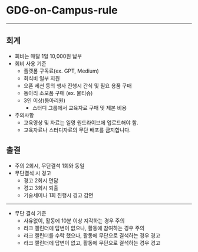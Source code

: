 # GDG-on-Campus-rule
---
## 회계
  - 회비는 매달 1일 10,000원 납부
  - 회비 사용 기준
    - 플랫폼 구독료(ex. GPT, Medium)
    - 회식비 일부 지원
    - 오픈 세션 등의 행사 진행시 간식 및 필요 용품 구매
    - 동아리 소모품 구매 (ex. 물티슈)
    - 3인 이상(동아리원)
      - 스터디 그룹에서 교육자료 구매 및 제본 비용
  - 주의사항
    - 교육영상 및 자료는 일영 원드라이브에 업로드해야 함.
    - 교육자료나 스터디자료의 무단 배포를 금지합니다.
## 출결
  - 주의 2회시, 무단결석 1회와 동일
  - 무단결석 시 경고
    - 경고 2회시 면담
    - 경고 3회시 퇴출
    - 기술세미나 1회 진행시 경고 감면
---
  - 무단 결석 기준
    - 사유없이, 활동에 10분 이상 지각하는 경우 주의
    - 라크 캘린더에 답변이 없으나, 활동에 참여하는 경우 주의
    - 라크 캘린더를 수락 했으나, 활동에 무단으로 결석하는 경우 경고
    - 라크 캘린더에 답변이 없고, 활동에 무단으로 결석하는 경우 경고
